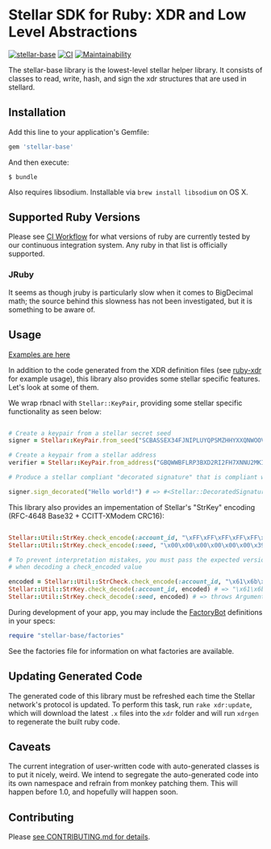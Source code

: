 # Stellar SDK for Ruby: XDR and Low Level Abstractions
[![stellar-base](https://badge.fury.io/rb/stellar-base.svg)](https://badge.fury.io/rb/stellar-base)
[![CI](https://github.com/astroband/ruby-stellar-sdk/actions/workflows/ci.yml/badge.svg)](https://github.com/astroband/ruby-stellar-sdk/actions/workflows/ci.yml)
[![Maintainability](https://api.codeclimate.com/v1/badges/dadfcd9396aba493cb93/maintainability)](https://codeclimate.com/github/astroband/ruby-stellar-sdk/maintainability)

The stellar-base library is the lowest-level stellar helper library.  It consists of classes
to read, write, hash, and sign the xdr structures that are used in stellard.

## Installation

Add this line to your application's Gemfile:

```ruby
gem 'stellar-base'
```

And then execute:

    $ bundle

Also requires libsodium. Installable via `brew install libsodium` on OS X.

## Supported Ruby Versions

Please see [CI Workflow](https://github.com/astroband/ruby-stellar-sdk/actions/workflows/ci.yml) for what versions of ruby are currently tested by our continuous integration system.  Any ruby in that list is officially supported.

### JRuby

It seems as though jruby is particularly slow when it comes to BigDecimal math; the source behind this slowness has not been investigated, but it is something to be aware of.

## Usage

[Examples are here](examples)

In addition to the code generated from the XDR definition files (see [ruby-xdr](https://github.com/astroband/ruby-xdr) for example usage), this library also provides some stellar specific features.  Let's look at some of them.

We wrap rbnacl with `Stellar::KeyPair`, providing some stellar specific functionality as seen below:

```ruby

# Create a keypair from a stellar secret seed
signer = Stellar::KeyPair.from_seed("SCBASSEX34FJNIPLUYQPSMZHHYXXQNWOOV42XYZFXM6EGYX2DPIZVIA3")

# Create a keypair from a stellar address
verifier = Stellar::KeyPair.from_address("GBQWWBFLRP3BXD2RI2FH7XNNU2MKIYVUI7QXUAIVG34JY6MQGXVUO3RX")

# Produce a stellar compliant "decorated signature" that is compliant with stellar transactions

signer.sign_decorated("Hello world!") # => #<Stellar::DecoratedSignature ...>

```

This library also provides an impementation of Stellar's "StrKey" encoding (RFC-4648 Base32 + CCITT-XModem CRC16):

```ruby

Stellar::Util::StrKey.check_encode(:account_id, "\xFF\xFF\xFF\xFF\xFF\xFF\xFF") # => "GD777777777764TU"
Stellar::Util::StrKey.check_encode(:seed, "\x00\x00\x00\x00\x00\x00\x39") # => "SAAAAAAAAAADST3H"

# To prevent interpretation mistakes, you must pass the expected version byte
# when decoding a check_encoded value

encoded = Stellar::Util::StrCheck.check_encode(:account_id, "\x61\x6b\x04\xab\x8b\xf6\x1b")
Stellar::Util::StrKey.check_decode(:account_id, encoded) # => "\x61\x6b\x04\xab\x8b\xf6\x1b"
Stellar::Util::StrKey.check_decode(:seed, encoded) # => throws ArgumentError: Unexpected version: :account_id

```

During development of your app, you may include the [FactoryBot](https://github.com/thoughtbot/factory_bot) definitions in your specs:

```ruby
require "stellar-base/factories"
```

See the factories file for information on what factories are available.

## Updating Generated Code

The generated code of this library must be refreshed each time the Stellar network's protocol is updated.  To perform this task, run `rake xdr:update`, which will download the latest `.x` files into the `xdr` folder and will run `xdrgen` to regenerate the built ruby code.

## Caveats

The current integration of user-written code with auto-generated classes is to put it nicely, weird.  We intend to segregate the auto-generated code into its own namespace and refrain from monkey patching them.  This will happen before 1.0, and hopefully will happen soon.

## Contributing

Please [see CONTRIBUTING.md for details](../CONTRIBUTING.md).
